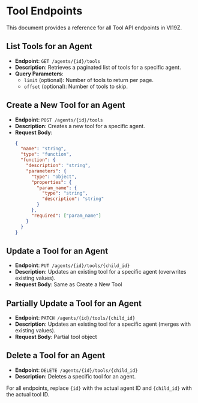# Tool Endpoints


This document provides a reference for all Tool API endpoints in VI19Z.

## List Tools for an Agent

- **Endpoint**: `GET /agents/{id}/tools`
- **Description**: Retrieves a paginated list of tools for a specific agent.
- **Query Parameters**:
  - `limit` (optional): Number of tools to return per page.
  - `offset` (optional): Number of tools to skip.

## Create a New Tool for an Agent

- **Endpoint**: `POST /agents/{id}/tools`
- **Description**: Creates a new tool for a specific agent.
- **Request Body**:
  ```json
  {
    "name": "string",
    "type": "function",
    "function": {
      "description": "string",
      "parameters": {
        "type": "object",
        "properties": {
          "param_name": {
            "type": "string",
            "description": "string"
          }
        },
        "required": ["param_name"]
      }
    }
  }
  ```

## Update a Tool for an Agent

- **Endpoint**: `PUT /agents/{id}/tools/{child_id}`
- **Description**: Updates an existing tool for a specific agent (overwrites existing values).
- **Request Body**: Same as Create a New Tool

## Partially Update a Tool for an Agent

- **Endpoint**: `PATCH /agents/{id}/tools/{child_id}`
- **Description**: Updates an existing tool for a specific agent (merges with existing values).
- **Request Body**: Partial tool object

## Delete a Tool for an Agent

- **Endpoint**: `DELETE /agents/{id}/tools/{child_id}`
- **Description**: Deletes a specific tool for an agent.

For all endpoints, replace `{id}` with the actual agent ID and `{child_id}` with the actual tool ID.

